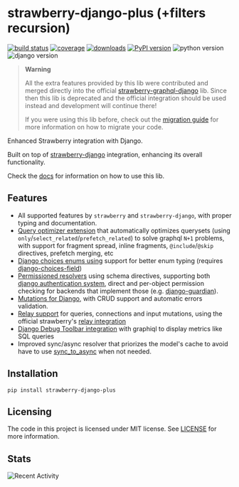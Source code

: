 # strawberry-django-plus (+filters recursion)

[![build status](https://img.shields.io/endpoint.svg?url=https%3A%2F%2Factions-badge.atrox.dev%2Fblb-ventures%2Fstrawberry-django-plus%2Fbadge%3Fref%3Dmain&style=flat)](https://actions-badge.atrox.dev/blb-ventures/strawberry-django-plus/goto?ref=main)
[![coverage](https://img.shields.io/codecov/c/github/blb-ventures/strawberry-django-plus.svg)](https://codecov.io/gh/blb-ventures/strawberry-django-plus)
[![downloads](https://pepy.tech/badge/strawberry-django-plus)](https://pepy.tech/project/strawberry-django-plus)
[![PyPI version](https://img.shields.io/pypi/v/strawberry-django-plus.svg)](https://pypi.org/project/strawberry-django-plus/)
![python version](https://img.shields.io/pypi/pyversions/strawberry-django-plus.svg)
![django version](https://img.shields.io/pypi/djversions/strawberry-django-plus.svg)

> **Warning**
>
> All the extra features provided by this lib were contributed and merged directly
> into the official
> [strawberry-graphql-django](https://github.com/strawberry-graphql/strawberry-graphql-django)
> lib. Since then this lib is deprecated and the official integration should be used instead
> and development will continue there!
>
> If you were using this lib before, check out the
> [migration guide](https://blb-ventures.github.io/strawberry-django-plus/migration-guide#migrating-to-strawberry-django)
> for more information on how to migrate your code.

Enhanced Strawberry integration with Django.

Built on top of [strawberry-django](https://github.com/strawberry-graphql/strawberry-graphql-django)
integration, enhancing its overall functionality.

Check the [docs](https://blb-ventures.github.io/strawberry-django-plus/)
for information on how to use this lib.

## Features

- All supported features by `strawberry` and `strawberry-django`, with proper typing and
  documentation.
- [Query optimizer extension](https://blb-ventures.github.io/strawberry-django-plus/query-optimizer/)
  that automatically optimizes querysets
  (using `only`/`select_related`/`prefetch_related`) to solve graphql `N+1` problems, with support
  for fragment spread, inline fragments, `@include`/`@skip` directives, prefetch merging, etc
- [Django choices enums using](https://blb-ventures.github.io/strawberry-django-plus/quickstart/#django-choices-enums)
  support for better enum typing (requires
  [django-choices-field](https://github.com/bellini666/django-choices-field))
- [Permissioned resolvers](https://blb-ventures.github.io/strawberry-django-plus/quickstart/#permissioned-resolvers)
  using schema directives, supporting both
  [django authentication system](https://docs.djangoproject.com/en/4.0/topics/auth/default/),
  direct and per-object permission checking for backends that implement those (e.g.
  [django-guardian](https://django-guardian.readthedocs.io/en/stable/)).
- [Mutations for Django](https://blb-ventures.github.io/strawberry-django-plus/mutations/),
  with CRUD support and automatic errors validation.
- [Relay support](https://blb-ventures.github.io/strawberry-django-plus/quickstart/#relay-support)
  for queries, connections and input mutations, using the official strawberry's
  [relay integration](https://strawberry.rocks/docs/guides/relay)
- [Django Debug Toolbar integration](https://blb-ventures.github.io/strawberry-django-plus/debug-toolbar/)
  with graphiql to display metrics like SQL queries
- Improved sync/async resolver that priorizes the model's cache to avoid have to use
  [sync_to_async](https://docs.djangoproject.com/en/4.0/topics/async/#asgiref.sync.sync_to_async)
  when not needed.

## Installation

```shell
pip install strawberry-django-plus
```

## Licensing

The code in this project is licensed under MIT license. See [LICENSE](./LICENSE)
for more information.

## Stats

![Recent Activity](https://images.repography.com/23718985/blb-ventures/strawberry-django-plus/recent-activity/bf7c25def67510b494ac7981e0f4082c.svg)

